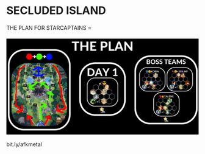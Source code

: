 # SECLUDED ISLAND
THE PLAN FOR STARCAPTAINS ⭐

![Alt text](afkj/battledrill/s2m1/STARCAPTAINS.png?raw=true)

bit.ly/afkmetal
